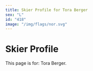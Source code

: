 ```yaml
---
title: Skier Profile for Tora Berger
sex: "L"
id: "418"
image: "/img/flags/nor.svg" 
---
```


# Skier Profile

This page is for: Tora Berger.
    